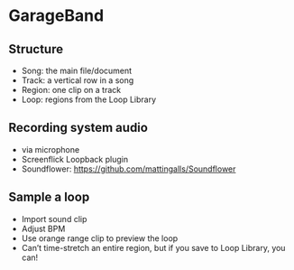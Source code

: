 # GarageBand

## Structure

- Song: the main file/document
- Track: a vertical row in a song
- Region: one clip on a track
- Loop: regions from the Loop Library

## Recording system audio

- via microphone
- Screenflick Loopback plugin
- Soundflower: https://github.com/mattingalls/Soundflower

## Sample a loop

- Import sound clip
- Adjust BPM
- Use orange range clip to preview the loop
- Can’t time-stretch an entire region, but if you save to Loop Library, you can!
